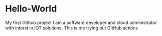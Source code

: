 # Hello-World
My first Github project
I am a software developer and cloud administrator with interst in IOT solutions.
This is me trying out GitHub actions
